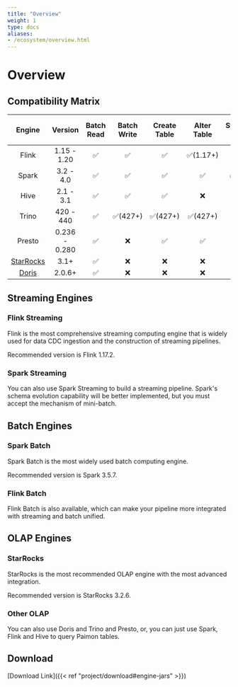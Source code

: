 ```yaml
---
title: "Overview"
weight: 1
type: docs
aliases:
- /ecosystem/overview.html
---
```

<!--
Licensed to the Apache Software Foundation (ASF) under one
or more contributor license agreements.  See the NOTICE file
distributed with this work for additional information
regarding copyright ownership.  The ASF licenses this file
to you under the Apache License, Version 2.0 (the
"License"); you may not use this file except in compliance
with the License.  You may obtain a copy of the License at

  http://www.apache.org/licenses/LICENSE-2.0

Unless required by applicable law or agreed to in writing,
software distributed under the License is distributed on an
"AS IS" BASIS, WITHOUT WARRANTIES OR CONDITIONS OF ANY
KIND, either express or implied.  See the License for the
specific language governing permissions and limitations
under the License.
-->

# Overview

## Compatibility Matrix

|                                     Engine                                      |    Version    |  Batch Read | Batch Write |  Create Table |  Alter Table  | Streaming Write  |  Streaming Read  | Batch Overwrite | DELETE & UPDATE | MERGE INTO | Time Travel |
|:-------------------------------------------------------------------------------:|:-------------:|:-----------:|:-----------:|:-------------:|:-------------:|:----------------:|:----------------:|:---------------:|:---------------:|:----------:|:-----------:|
|                                      Flink                                      |  1.15 - 1.20  |     ✅      |      ✅      |      ✅       |  ✅(1.17+)   |        ✅        |       ✅        |        ✅        |    ✅(1.17+)     |     ❌      |      ✅      |
|                                      Spark                                      |   3.2 - 4.0   |     ✅      |      ✅      |      ✅       |      ✅      |      ✅(3.3+)    |    ✅(3.3+)     |        ✅        |        ✅        |     ✅      |   ✅(3.3+)   |
|                                      Hive                                       |   2.1 - 3.1   |     ✅      |      ✅      |      ✅       |      ❌      |        ❌        |       ❌        |        ❌        |        ❌        |     ❌      |      ✅      |
|                                      Trino                                      |   420 - 440   |     ✅      |   ✅(427+)   |   ✅(427+)    |   ✅(427+)   |        ❌        |       ❌        |        ❌        |        ❌        |     ❌      |      ✅      |
|                                     Presto                                      | 0.236 - 0.280 |     ✅      |      ❌      |      ✅       |      ✅      |        ❌        |       ❌        |        ❌        |        ❌        |     ❌      |      ❌      |
| [StarRocks](https://docs.starrocks.io/docs/data_source/catalog/paimon_catalog/) |     3.1+      |     ✅      |      ❌      |      ❌       |      ❌      |        ❌        |       ❌        |        ❌        |        ❌        |     ❌      |      ✅      |
| [Doris](https://doris.apache.org/docs/dev/lakehouse/catalogs/paimon-catalog)      |    2.0.6+     |     ✅      |      ❌      |      ❌       |      ❌      |        ❌        |       ❌        |        ❌        |        ❌        |     ❌      |      ✅      |

## Streaming Engines

### Flink Streaming

Flink is the most comprehensive streaming computing engine that is widely used for data CDC ingestion and the
construction of streaming pipelines.

Recommended version is Flink 1.17.2.

### Spark Streaming

You can also use Spark Streaming to build a streaming pipeline. Spark's schema evolution capability will be better
implemented, but you must accept the mechanism of mini-batch.

## Batch Engines

### Spark Batch

Spark Batch is the most widely used batch computing engine.

Recommended version is Spark 3.5.7.

### Flink Batch

Flink Batch is also available, which can make your pipeline more integrated with streaming and batch unified.

## OLAP Engines

### StarRocks

StarRocks is the most recommended OLAP engine with the most advanced integration.

Recommended version is StarRocks 3.2.6.

### Other OLAP

You can also use Doris and Trino and Presto, or, you can just use Spark, Flink and Hive to query Paimon tables.

## Download

[Download Link]({{< ref "project/download#engine-jars" >}})
